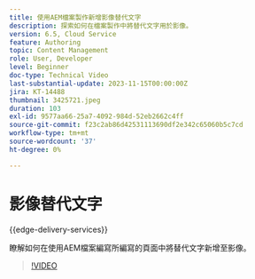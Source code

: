 ```yaml
---
title: 使用AEM檔案製作新增影像替代文字
description: 探索如何在檔案製作中將替代文字用於影像。
version: 6.5, Cloud Service
feature: Authoring
topic: Content Management
role: User, Developer
level: Beginner
doc-type: Technical Video
last-substantial-update: 2023-11-15T00:00:00Z
jira: KT-14488
thumbnail: 3425721.jpeg
duration: 103
exl-id: 9577aa66-25a7-4092-984d-52eb2662c4ff
source-git-commit: f23c2ab86d42531113690df2e342c65060b5c7cd
workflow-type: tm+mt
source-wordcount: '37'
ht-degree: 0%

---
```


# 影像替代文字

{{edge-delivery-services}}

瞭解如何在使用AEM檔案編寫所編寫的頁面中將替代文字新增至影像。

>[!VIDEO](https://video.tv.adobe.com/v/3425721/?learn=on)
